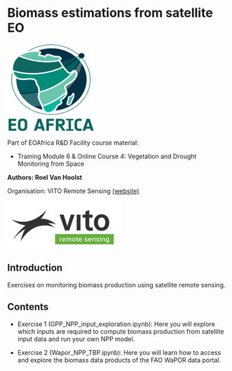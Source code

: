 # Biomass estimations from satellite EO

<img src="./images/EOAFRICA-logo-transparent-bkg.png" width="200" height="200">

Part of EOAfrica R&D Facility course material:

* Training Module 6 & Online Course 4: Vegetation and Drought Monitoring from Space

**Authors: Roel Van Hoolst**

Organisation: VITO Remote Sensing [(website)](https://remotesensing.vito.be/)

![](./images/vito_remote_sensing.PNG)


## Introduction
Exercises on monitoring biomass production using satellite remote sensing.

## Contents

* Exercise 1 (GPP_NPP_input_exploration.ipynb):
Here you will explore which inputs are required to compute biomass production from satellite input data and run your own NPP model.


* Exercise 2 (Wapor_NPP_TBP.ipynb):
Here you will learn how to access and explore the biomass data products of the FAO WaPOR data portal.